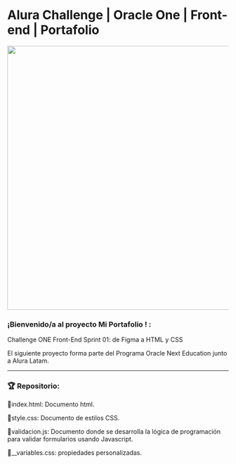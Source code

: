 # Alura Challenge | Oracle One | Front-end | Portafolio

<p align="center" >
     <img width="600" heigth="600" src="https://user-images.githubusercontent.com/101413385/169097543-d5ada41e-7db8-481d-9d89-cef4efdf7e05.png">
</p>

### ¡Bienvenido/a al proyecto Mi Portafolio ! :

Challenge ONE Front-End Sprint 01: de Figma a HTML y CSS

El siguiente proyecto forma parte del Programa Oracle Next Education junto a Alura Latam.

---

### 🏆 Repositorio:

🔹index.html: Documento html.

🔹style.css: Documento de estilos CSS.

🔹validacion.js: Documento donde se desarrolla la lógica de programación para validar formularios usando Javascript.

🔹__variables.css: propiedades personalizadas.
